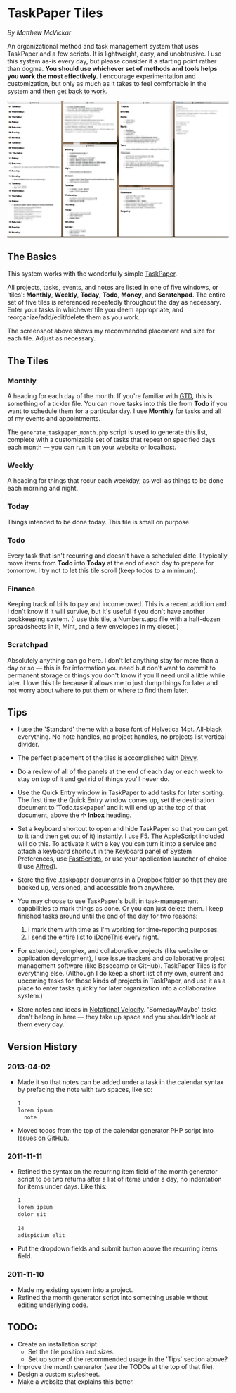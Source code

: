 # TaskPaper Tiles

*By Matthew McVickar*

An organizational method and task management system that uses TaskPaper and a few scripts. It is lightweight, easy, and unobtrusive. I use this system as-is every day, but please consider it a starting point rather than dogma. **You should use whichever set of methods and tools helps you work the most effectively.** I encourage experimentation and customization, but only as much as it takes to feel comfortable in the system and then get [back to work](http://5by5.tv/b2w).

![Taskpaper Screenshot](https://github.com/matthewmcvickar/taskpaper-tiles/blob/master/screenshot.png?raw=true)

## The Basics

This system works with the wonderfully simple [TaskPaper](http://www.hogbaysoftware.com/products/taskpaper).

All projects, tasks, events, and notes are listed in one of five windows, or 'tiles': **Monthly**, **Weekly**, **Today**, **Todo**, **Money**, and **Scratchpad**. The entire set of five tiles is referenced repeatedly throughout the day as necessary. Enter your tasks in whichever tile you deem appropriate, and reorganize/add/edit/delete them as you work.

The screenshot above shows my recommended placement and size for each tile. Adjust as necessary.

## The Tiles

### Monthly

A heading for each day of the month. If you're familiar with [GTD](http://www.davidco.com/about-gtd), this is something of a tickler file. You can move tasks into this tile from **Todo** if you want to schedule them for a particular day. I use **Monthly** for tasks and all of my events and appointments.

The `generate_taskpaper_month.php` script is used to generate this list, complete with a customizable set of tasks that repeat on specified days each month — you can run it on your website or localhost.

### Weekly

A heading for things that recur each weekday, as well as things to be done each morning and night.

### Today

Things intended to be done today. This tile is small on purpose.

### Todo

Every task that isn't recurring and doesn't have a scheduled date. I typically move items from **Todo** into **Today** at the end of each day to prepare for tomorrow. I try not to let this tile scroll (keep todos to a minimum).

### Finance

Keeping track of bills to pay and income owed. This is a recent addition and I don't know if it will survive, but it's useful if you don't have another bookkeeping system. (I use this tile, a Numbers.app file with a half-dozen spreadsheets in it, Mint, and a few envelopes in my closet.)

### Scratchpad

Absolutely anything can go here. I don't let anything stay for more than a day or so — this is for information you need but don't want to commit to permanent storage or things you don't know if you'll need until a little while later. I love this tile because it allows me to just dump things for later and not worry about where to put them or where to find them later.

## Tips

- I use the 'Standard' theme with a base font of Helvetica 14pt. All-black everything. No note handles, no project handles, no projects list vertical divider.

- The perfect placement of the tiles is accomplished with [Divvy](http://mizage.com/divvy/).

- Do a review of all of the panels at the end of each day or each week to stay on top of it and get rid of things you'll never do.

- Use the Quick Entry window in TaskPaper to add tasks for later sorting. The first time the Quick Entry window comes up, set the destination document to 'Todo.taskpaper' and it will end up at the top of that document, above the **↑ Inbox** heading.

- Set a keyboard shortcut to open and hide TaskPaper so that you can get to it (and then get out of it) instantly. I use F5. The AppleScript included will do this. To activate it with a key you can turn it into a service and attach a keyboard shortcut in the Keyboard panel of System Preferences, use [FastScripts](http://www.red-sweater.com/fastscripts/), or use your application launcher of choice (I use [Alfred](http://www.alfredapp.com/)).

- Store the five .taskpaper documents in a Dropbox folder so that they are backed up, versioned, and accessible from anywhere.

- You may choose to use TaskPaper's built in task-management capabilities to mark things as done. Or you can just delete them. I keep finished tasks around until the end of the day for two reasons:
	1. I mark them with time as I'm working for time-reporting purposes.
	2. I send the entire list to [iDoneThis](http://idonethis.com/) every night.

- For extended, complex, and collaborative projects (like website or application development), I use issue trackers and collaborative project management software (like Basecamp or GitHub). TaskPaper Tiles is for everything else. (Although I do keep a short list of my own, current and upcoming tasks for those kinds of projects in TaskPaper, and use it as a place to enter tasks quickly for later organization into a collaborative system.)

- Store notes and ideas in [Notational Velocity](http://notational.net/). 'Someday/Maybe' tasks don't belong in here — they take up space and you shouldn't look at them every day.

## Version History

### 2013-04-02

- Made it so that notes can be added under a task in the calendar syntax by prefacing the note with two spaces, like so:

    ```
    1
    lorem ipsum
      note
    ```

- Moved todos from the top of the calendar generator PHP script into Issues on GitHub.

### 2011-11-11

- Refined the syntax on the recurring item field of the month generator script to be two returns after a list of items under a day, no indentation for items under days. Like this:

    ```
    1
    lorem ipsum
    dolor sit

    14
    adispicium elit
    ```

- Put the dropdown fields and submit button above the recurring items field.

### 2011-11-10

- Made my existing system into a project.
- Refined the month generator script into something usable without editing underlying code.

## TODO:

- Create an installation script.
	- Set the tile position and sizes.
	- Set up some of the recommended usage in the 'Tips' section above?
- Improve the month generator (see the TODOs at the top of that file).
- Design a custom stylesheet.
- Make a website that explains this better.